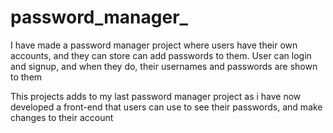 # password_manager_
I have made a password manager project where users have their own accounts, and they can store can add passwords to them. User can login and signup, and when they do, their usernames and passwords are shown to them 

This projects adds to my last password manager project as i have now developed a front-end that users can use to see their passwords, and make changes to their account
